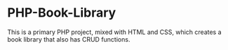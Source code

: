 # PHP-Book-Library
This is a primary PHP project, mixed with HTML and CSS, which creates a book library that also has CRUD functions.
